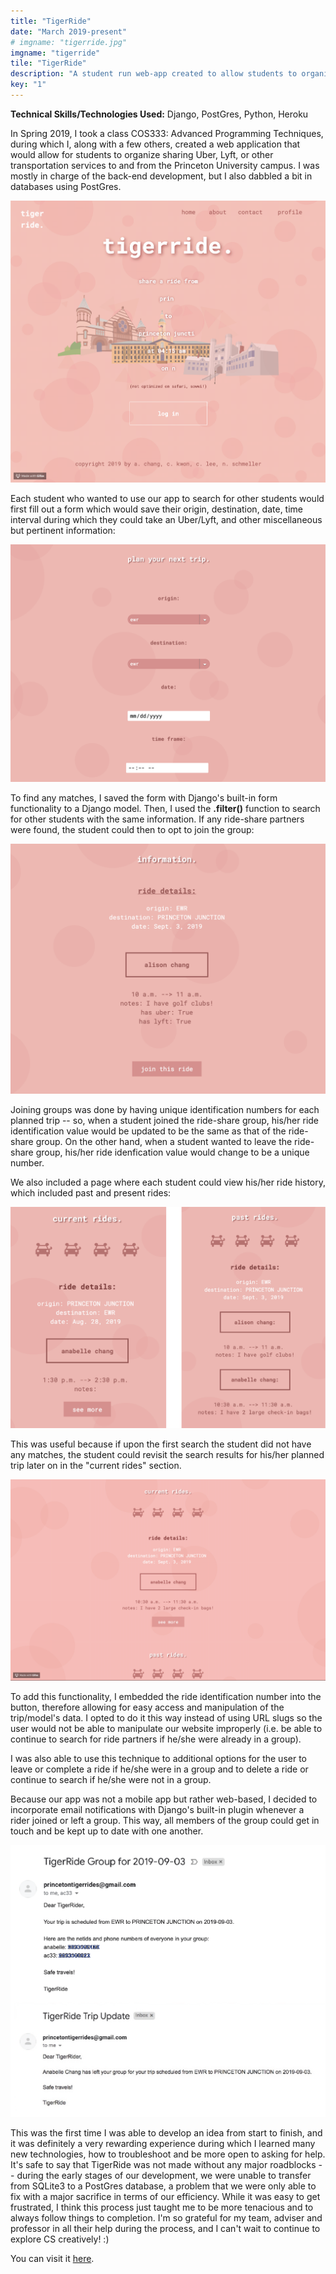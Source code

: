 ```yaml
---
title: "TigerRide"
date: "March 2019-present"
# imgname: "tigerride.jpg"
imgname: "tigerride"
tile: "TigerRide"
description: "A student run web-app created to allow students to organize for transportation to and from airports."
key: "1"
---
```


__**Technical Skills/Technologies Used:**__ Django, PostGres, Python, Heroku

In Spring 2019, I took a class COS333: Advanced Programming Techniques, during which I, along with a few others, created a web application that would allow for students to organize sharing Uber, Lyft, or other transportation services to and from the Princeton University campus. I was mostly in charge of the back-end development, but I also dabbled a bit in databases using PostGres.

![home_gif](../tigerride/home.gif)

Each student who wanted to use our app to search for other students would first fill out a form which would save their origin, destination, date, time interval during which they could take an Uber/Lyft, and other miscellaneous but pertinent information:

![plan_trip](../tigerride/plantrip1.jpg)

To find any matches, I saved the form with Django's built-in form functionality to a Django model. Then, I used the **.filter()** function to search for other students with the same information. If any ride-share partners were found, the student could then to opt to join the group:

![join_group](../tigerride/joingroup.jpg)

Joining groups was done by having unique identification numbers for each planned trip -- so, when a student joined the ride-share group, his/her ride identification value would be updated to be the same as that of the ride-share group. On the other hand, when a student wanted to leave the ride-share group, his/her ride idenfication value would change to be a unique number. 

We also included a page where each student could view his/her ride history, which included past and present rides:

![ride_history](../tigerride/ridehis.jpg)

This was useful because if upon the first search the student did not have any matches, the student could revisit the search results for his/her planned trip later on in the "current rides" section. 

![re-search](../tigerride/info.gif)

To add this functionality, I embedded the ride identification number into the button, therefore allowing for easy access and manipulation of the trip/model's data. I opted to do it this way instead of using URL slugs so the user would not be able to manipulate our website improperly (i.e. be able to continue to search for ride partners if he/she were already in a group). 

I was also able to use this technique to additional options for the user to leave or complete a ride if he/she were in a group and to delete a ride or continue to search if he/she were not in a group.

Because our app was not a mobile app but rather web-based, I decided to incorporate email notifications with Django's built-in plugin whenever a rider joined or left a group. This way, all members of the group could get in touch and be kept up to date with one another. 

![email_notification](../tigerride/emails.jpg)
<!-- 
any students who were traveling on the same date/time to and from the same locations
After filling out the form, which used the built-in Django form functionality, I saved the information to a Django model. 

The app connects students who were traveling on the same date to and from the same locations. In order to do so, I used the Django model and form functionalities.  -->

This was the first time I was able to develop an idea from start to finish, and it was definitely a very rewarding experience during which I learned many new technologies, how to troubleshoot and be more open to asking for help. It's safe to say that TigerRide was not made without any major roadblocks -- during the early stages of our development, we were unable to transfer from SQLite3 to a PostGres database, a problem that we were only able to fix with a major sacrifice in terms of our efficiency. While it was easy to get frustrated, I think this process just taught me to be more tenacious and to always follow things to completion. I'm so grateful for my team, adviser and professor in all their help during the process, and I can't wait to continue to explore CS creatively! :)

You can visit it [here](http://tigerride.herokuapp.com).  




